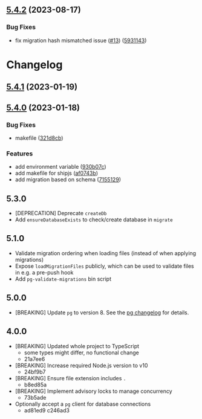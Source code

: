## [5.4.2](https://github.com/thomwright/postgres-migrations/compare/v5.4.1...v5.4.2) (2023-08-17)


### Bug Fixes

* fix migration hash mismatched issue ([#13](https://github.com/thomwright/postgres-migrations/issues/13)) ([5931143](https://github.com/thomwright/postgres-migrations/commit/5931143c811e7eac9a5aa4ef72252252f1a6b0c9))



# Changelog

## [5.4.1](https://github.com/thomwright/postgres-migrations/compare/v5.4.0...v5.4.1) (2023-01-19)



## [5.4.0](https://github.com/thomwright/postgres-migrations/compare/v5.3.0...v5.4.0) (2023-01-18)


### Bug Fixes

* makefile ([321d8cb](https://github.com/thomwright/postgres-migrations/commit/321d8cb75b202313d0729e10672a07564c03b1ac))


### Features

* add environment variable ([930b07c](https://github.com/thomwright/postgres-migrations/commit/930b07c736aafaf25985536480a96026b8118207))
* add makefile for shipjs ([af0743b](https://github.com/thomwright/postgres-migrations/commit/af0743bbeb20170e7d317543a2dbe4b41d87fcf3))
* add migration based on schema ([7155129](https://github.com/thomwright/postgres-migrations/commit/71551299b4692c2beaa9d62f82b60c377cc2071d))


## 5.3.0

- [DEPRECATION] Deprecate `createDb`
- Add `ensureDatabaseExists` to check/create database in `migrate`

## 5.1.0

- Validate migration ordering when loading files (instead of when applying migrations)
- Expose `loadMigrationFiles` publicly, which can be used to validate files in e.g. a pre-push hook
- Add `pg-validate-migrations` bin script

## 5.0.0

- [BREAKING] Update `pg` to version 8. See the [pg changelog](https://github.com/brianc/node-postgres/blob/master/CHANGELOG.md#pg800) for details.

## 4.0.0

- [BREAKING] Updated whole project to TypeScript
  - some types might differ, no functional change
  - 21a7ee6
- [BREAKING] Increase required Node.js version to v10
  - 24bf9b7
- [BREAKING] Ensure file extension includes `.`
  - b8ed85a
- [BREAKING] Implement advisory locks to manage concurrency
  - 73b5ade
- Optionally accept a `pg` client for database connections
  - ad81ed9 c246ad3
